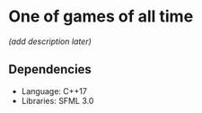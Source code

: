 # One of games of all time

*(add description later)*

## Dependencies

* Language: C++17
* Libraries: SFML 3.0